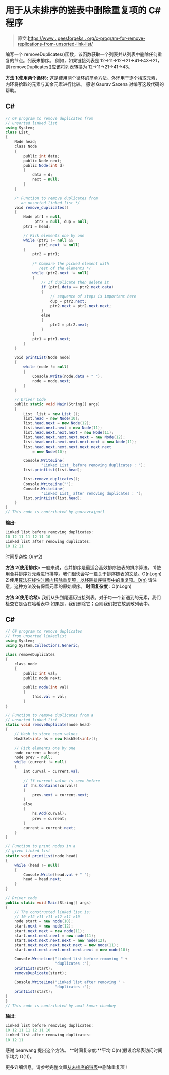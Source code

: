 # 用于从未排序的链表中删除重复项的 C# 程序

> 原文:[https://www . geesforgeks . org/c-program-for-remove-replications-from-unsorted-link-list/](https://www.geeksforgeeks.org/c-program-for-removing-duplicates-from-an-unsorted-linked-list/)

编写一个 removeDuplicates()函数，该函数获取一个列表并从列表中删除任何重复的节点。列表未排序。
例如，如果链接列表是 12->11->12->21->41->43->21，则 removeDuplicates()应该将列表转换为 12->11->21->41->43。

**方法 1(使用两个循环):**
这是使用两个循环的简单方法。外环用于逐个拾取元素，内环将拾取的元素与其余元素进行比较。
感谢 Gaurav Saxena 对编写这段代码的帮助。

## C#

```cs
// C# program to remove duplicates from
// unsorted linked list
using System;
class List_ 
{
    Node head;
    class Node 
    {
        public int data;
        public Node next;
        public Node(int d)
        {
            data = d;
            next = null;
        }
    }

    /* Function to remove duplicates from
       an unsorted linked list */
    void remove_duplicates()
    {
        Node ptr1 = null, 
             ptr2 = null, dup = null;
        ptr1 = head;

        // Pick elements one by one 
        while (ptr1 != null && 
               ptr1.next != null) 
        {
            ptr2 = ptr1;

            /* Compare the picked element with 
               rest of the elements */
            while (ptr2.next != null) 
            {
                // If duplicate then delete it 
                if (ptr1.data == ptr2.next.data) 
                {
                    // sequence of steps is important here
                    dup = ptr2.next;
                    ptr2.next = ptr2.next.next;
                }
                else
                {
                    ptr2 = ptr2.next;
                }
            }
            ptr1 = ptr1.next;
        }
    }

    void printList(Node node)
    {
        while (node != null) 
        {
            Console.Write(node.data + " ");
            node = node.next;
        }
    }

    // Driver Code
    public static void Main(String[] args)
    {
        List_ list = new List_();
        list.head = new Node(10);
        list.head.next = new Node(12);
        list.head.next.next = new Node(11);
        list.head.next.next.next = new Node(11);
        list.head.next.next.next.next = new Node(12);
        list.head.next.next.next.next.next = new Node(11);
        list.head.next.next.next.next.next.next
            = new Node(10);

        Console.WriteLine(
                "Linked List_ before removing duplicates : ");
        list.printList(list.head);

        list.remove_duplicates();
        Console.WriteLine("");
        Console.WriteLine(
                "Linked List_ after removing duplicates : ");
        list.printList(list.head);
    }
}
// This code is contributed by gauravrajput1
```

**输出:**

```cs
Linked list before removing duplicates:
10 12 11 11 12 11 10 
Linked list after removing duplicates:
10 12 11
```

时间复杂性:O(n^2)

**方法 2(使用排序):**
一般来说，合并排序是最适合高效排序链表的排序算法。
1)使用合并排序对元素进行排序。我们很快会写一篇关于排序链表的文章。O(nLogn)
2)使用[算法在线性时间内移除重复项，以移除排序链表中的重复项。O(n)](https://www.geeksforgeeks.org/remove-duplicates-from-a-sorted-linked-list/)
请注意，这种方法没有保留元素的原始顺序。
**时间复杂度** : O(nLogn)

**方法 3(使用哈希):**
我们从头到尾遍历链接列表。对于每一个新遇到的元素，我们检查它是否在哈希表中:如果是，我们删除它；否则我们把它放到散列表中。

## C#

```cs
// C# program to remove duplicates
// from unsorted linkedlist
using System;
using System.Collections.Generic;

class removeDuplicates
{
    class node 
    {
        public int val;
        public node next;

        public node(int val) 
        {
            this.val = val;
        }
}

// Function to remove duplicates from a
// unsorted linked list 
static void removeDuplicate(node head) 
{    
    // Hash to store seen values
    HashSet<int> hs = new HashSet<int>();

    // Pick elements one by one 
    node current = head;
    node prev = null;
    while (current != null) 
    {
        int curval = current.val;

        // If current value is seen before
        if (hs.Contains(curval))
        {
            prev.next = current.next;
        }
        else 
        {
            hs.Add(curval);
            prev = current;
        }
        current = current.next;
    }
}

// Function to print nodes in a 
// given linked list 
static void printList(node head) 
{
    while (head != null) 
    {
        Console.Write(head.val + " ");
        head = head.next;
    }
}

// Driver code
public static void Main(String[] args) 
{   
    // The constructed linked list is:
    // 10->12->11->11->12->11->10
    node start = new node(10);
    start.next = new node(12);
    start.next.next = new node(11);
    start.next.next.next = new node(11);
    start.next.next.next.next = new node(12);
    start.next.next.next.next.next = new node(11);
    start.next.next.next.next.next.next = new node(10);

    Console.WriteLine("Linked list before removing " +
                      "duplicates :");
    printList(start);
    removeDuplicate(start);

    Console.WriteLine("Linked list after removing " + 
                      "duplicates :");
    printList(start);
}
}
// This code is contributed by amal kumar choubey
```

**输出:**

```cs
Linked list before removing duplicates:
10 12 11 11 12 11 10 
Linked list after removing duplicates:
10 12 11
```

感谢 bearwang 提出这个方法。
**时间复杂度:**平均 O(n)(假设哈希表访问时间平均为 O(1))。

更多详细信息，请参考完整文章[从未排序的链表](https://www.geeksforgeeks.org/remove-duplicates-from-an-unsorted-linked-list/)中删除重复项！